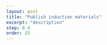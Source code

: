 ```yaml
---
layout: post
title: "Publish induction materials"
excerpt: "description"
step: 8.4
order: 25
---
```



